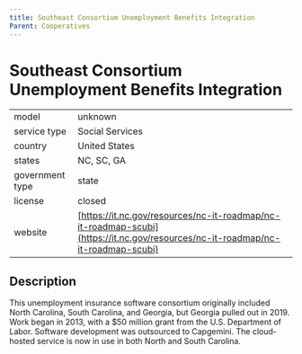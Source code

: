 ```yaml
---
title: Southeast Consortium Unemployment Benefits Integration
Parent: Cooperatives
---
```


# Southeast Consortium Unemployment Benefits Integration

|                   |                                          |
|:------------------|:-----------------------------------------|
| model             | unknown
| service type      | Social Services
| country           | United States
| states            | NC, SC, GA
| government type   | state
| license           | closed
| website           | [https://it.nc.gov/resources/nc-it-roadmap/nc-it-roadmap-scubi](https://it.nc.gov/resources/nc-it-roadmap/nc-it-roadmap-scubi)


## Description
This unemployment insurance software consortium originally included North Carolina, South Carolina, and Georgia, but Georgia pulled out in 2019. Work began in 2013, with a $50 million grant from the U.S. Department of Labor. Software development was outsourced to Capgemini. The cloud-hosted service is now in use in both North and South Carolina.
